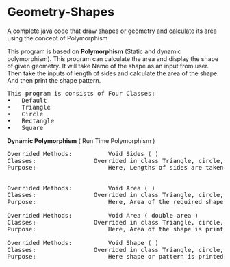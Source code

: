# Geometry-Shapes
A complete java code that draw shapes or geometry and calculate its area using the concept of Polymorphism

This program is based on **Polymorphism** (Static and dynamic polymorphism). This program can calculate the area and display the shape of given geometry. It will take Name of the shape  as an input from user. Then take the inputs of length of sides and calculate the area of the shape. And then print the shape pattern.
<pre>
This program is consists of Four Classes:
•	Default
•	Triangle
•	Circle
•	Rectangle
•	Square
</pre>

**Dynamic Polymorphism**
( Run Time Polymorphism )

<pre>
Overrided Methods:          Void Sides ( )	
Classes:	            Overrided in class Triangle, circle, rectangle, square	
Purpose:                    Here, Lengths of sides are taken as input from users.


Overrided Methods:          Void Area ( )	
Classes:	            Overrided in class Triangle, circle, rectangle, square
Purpose:                    Here, Area of the required shape is calculated.

Overrided Methods:          Void Area ( double area )	
Classes:	            Overrided in class Triangle, circle, rectangle, square
Purpose:                    Here, Area of the shape is printed.

Overrided Methods:          Void Shape ( )	
Classes:	            Overrided in class Triangle, circle, rectangle, square
Purpose:                    Here shape or pattern is printed.

</pre>
